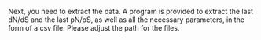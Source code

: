 Next, you need to extract the data. A program is provided to extract the last dN/dS and the last pN/pS, as well as all the necessary parameters, in the form of a csv file.
Please adjust the path for the files.
